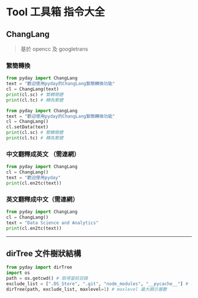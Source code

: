 # Tool 工具箱 指令大全
## ChangLang
> 基於 opencc 及 googletrans

### 䌓簡轉換
```python
from pyday import ChangLang
text = "歡迎使用pyday的ChangLang䌓簡轉換功能"
cl = ChangLang(text)
print(cl.sc) # 繁轉簡體
print(cl.tc) # 轉為繁體
```

```python
from pyday import ChangLang
text = "歡迎使用pyday的ChangLang䌓簡轉換功能"
cl = ChangLang()
cl.setData(text)
print(cl.sc) # 繁轉簡體
print(cl.tc) # 轉為繁體
```

### 中文翻釋成英文 （需連網）
```python
from pyday import ChangLang
cl = ChangLang()
text = "歡迎使用pyday"
print(cl.en2tc(text))
```

### 英文翻釋成中文（需連網）
```python
from pyday import ChangLang
cl = ChangLang()
text = "Data Science and Analytics"
print(cl.en2tc(text))
```

---

## dirTree 文件樹狀結構

```python
from pyday import dirTree
import os
path = os.getcwd() # 取得當前目錄
exclude_list = [".DS_Store", ".git", "node_modules", "__pycache__"] # 不想顯示的文件
dirTree(path, exclude_list, maxlevel=1) # maxlevel 最大顯示層數
```
